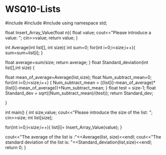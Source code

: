 # WSQ10-Lists
#include <iostream>
#include <cstdlib>
#include <cmath>
using namespace std;

float Insert_Array_Value(float n){
  float value;
  cout<<"Please introduce a value: ";
  cin>>value;
  return value;
}

int Average(int list[], int size){
  int sum=0;
  for(int i=0;i<size;i++){
    sum=sum+list[i];
  }

  float average=sum/size;
  return average;
}
float Standard_deviation(int list[],int size)
{

  float mean_of_average=Average(list,size);
  float Num_subtract_mean=0;
  for(int i=0;i<size;i++)
  {
   Num_subtract_mean = ((list[i]-mean_of_average)*(list[i]-mean_of_average))+Num_subtract_mean;
  }
  float test = size-1;
  float Standard_dev = sqrt((Num_subtract_mean)/(test));
  return Standard_dev;

}

int main()
{
  int size,value;
  cout<<"Please introduce the size of the list: ";
  cin>>size;
  int list[size];

  for(int i=0;i<size;i++){
  list[i]= Insert_Array_Value(value);
  }

  cout<<"The average of the list is :"<<Average(list, size)<<endl;
  cout<<"The standard deviation of the list is: "<<Standard_deviation(list,size)<<endl;
  return 0;
}
